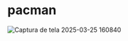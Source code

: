 # pacman

![Captura de tela 2025-03-25 160840](https://github.com/user-attachments/assets/46a3e67f-f901-4153-8dc4-91b7758e071d)
